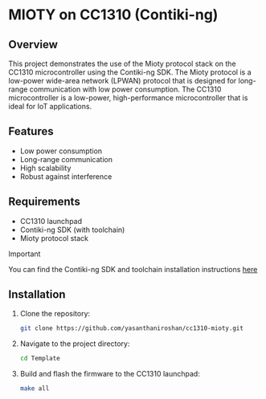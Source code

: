 # MIOTY on CC1310 (Contiki-ng)

## Overview
This project demonstrates the use of the Mioty protocol stack on the CC1310 microcontroller using the Contiki-ng SDK. The Mioty protocol is a low-power wide-area network (LPWAN) protocol that is designed for long-range communication with low power consumption. The CC1310 microcontroller is a low-power, high-performance microcontroller that is ideal for IoT applications.

## Features
- Low power consumption
- Long-range communication
- High scalability
- Robust against interference

## Requirements
- CC1310 launchpad
- Contiki-ng SDK (with toolchain)
- Mioty protocol stack

> [!IMPORTANT]
> You can find the Contiki-ng SDK and toolchain installation instructions [here](https://docs.contiki-ng.org/en/develop/doc/getting-started/index.html)

## Installation
1. Clone the repository:
    ```sh
    git clone https://github.com/yasanthaniroshan/cc1310-mioty.git
    ```
2. Navigate to the project directory:
    ```sh
    cd Template
    ```
3. Build and flash the firmware to the CC1310 launchpad:
    ```sh
    make all
    ```

